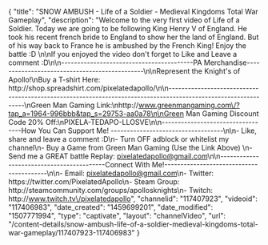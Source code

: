 {
    "title": "SNOW AMBUSH - Life of a Soldier - Medieval Kingdoms Total War Gameplay",
    "description": "Welcome to the very first video of Life of a Soldier. Today we are going to be following King Henry V of England.  He took his recent french bride to England to show her the land of England.  But of his way back to France he is ambushed by the French King!  Enjoy the battle :D  \n\nIf you enjoyed the video don't forget to Like and Leave a comment :D\n\n-----------------------------------------PA Merchandise----------------------------------------------\n\nRepresent the Knight's of Apollo!\nBuy a T-shirt Here: http:\/\/shop.spreadshirt.com\/pixelatedapollo\/\n\n---------------------------------------------------------------------------------------------------------------\nGreen Man Gaming Link:\nhttp:\/\/www.greenmangaming.com\/?tap_a=1964-996bbb&tap_s=29753-aa0a78\n\nGreen Man Gaming Discount Code 20% Off:\nPIXELA-TEDAPO-LLOSVE\n\n----------------------------------How You Can Support Me! -----------------------------------\n\n- Like, share and leave a comment :D\n- Turn OFF adblock or whitelist my channel\n- Buy a Game from Green Man Gaming (Use the Link Above) \n- Send me a GREAT battle Replay: pixelatedapollo@gmail.com\n\n------------------------------------------Connect With Me!-----------------------------------------\n\n- Email: pixelatedapollo@gmail.com\n- Twitter: https:\/\/twitter.com\/PixelatedApollo\n- Steam Group:  http:\/\/steamcommunity.com\/groups\/apollosknights\n- Twitch: http:\/\/www.twitch.tv\/pixelatedapollo",
    "channelid": "117407923",
    "videoid": "117406983",
    "date_created": "1459699201",
    "date_modified": "1507771994",
    "type": "captivate",
    "layout": "channelVideo",
    "url": "\/content-details\/snow-ambush-life-of-a-soldier-medieval-kingdoms-total-war-gameplay\/117407923-117406983"
}